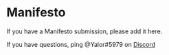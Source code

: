 # Manifesto
If you have a Manifesto submission, please add it here. 

If you have questions, ping @Yalor#5979 on [Discord](https://discord.gg/SknkPu) 

